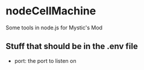 # nodeCellMachine
Some tools in node.js for Mystic's Mod

## Stuff that should be in the .env file
 - port: the port to listen on